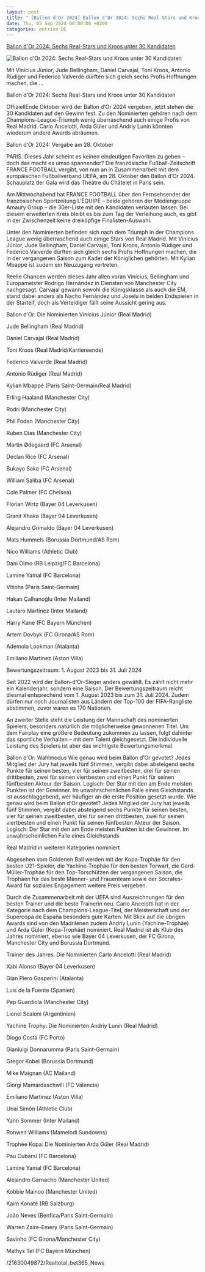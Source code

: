 ```yaml
---
layout: post
title: " [Ballon d'Or 2024] Ballon d'Or 2024: Sechs Real-Stars und Kroos unter 30 Kandidaten"
date: Thu, 05 Sep 2024 00:00:00 +0200
categories: entries DE
---
```

[Ballon d'Or 2024: Sechs Real-Stars und Kroos unter 30 Kandidaten](https://www.realtotal.de/ballon-dor-2024-nominierte-kandidaten-finalisten-wahl-real-madrid/)

![Ballon d'Or 2024: Sechs Real-Stars und Kroos unter 30 Kandidaten](https://www.realtotal.de/wp-content/uploads/2023/10/2023-10-30-ballon-dor-onf.jpg)

Mit Vinícius Júnior, Jude Bellingham, Daniel Carvajal, Toni Kroos, Antonio Rüdiger und Federico Valverde dürften sich gleich sechs Profis Hoffnungen machen, die ...

Ballon d‘Or 2024: Sechs Real-Stars und Kroos unter 30 Kandidaten

OffiziellEnde Oktober wird der Ballon d‘Or 2024 vergeben, jetzt stehen die 30 Kandidaten auf den Gewinn fest. Zu den Nominierten gehören nach dem Champions-League-Triumph wenig überraschend auch einige Profis von Real Madrid. Carlo Ancelotti, Arda Güler und Andriy Lunin könnten wiederum andere Awards abräumen.

Ballon d‘Or 2024: Vergabe am 28. Oktober

PARIS. Dieses Jahr scheint es keinen eindeutigen Favoriten zu geben – doch das macht es umso spannender? Die französische Fußball-Zeitschrift FRANCE FOOTBALL vergibt, von nun an in Zusammenarbeit mit dem europäischen Fußballverband UEFA, am 28. Oktober den Ballon d‘Or 2024. Schauplatz der Gala wird das Théâtre du Châtelet in Paris sein.

Am Mittwochabend hat FRANCE FOOTBALL über den Fernsehsender der französischen Sportzeitung L‘ÉQUIPE – beide gehören der Mediengruppe Amaury Group – die 30er-Liste mit den Kandidaten verlauten lassen. Bei diesem erweiterten Kreis bleibt es bis zum Tag der Verleihung auch, es gibt in der Zwischenzeit keine dreiköpfige Finalisten-Auswahl.

Unter den Nominierten befinden sich nach dem Triumph in der Champions League wenig überraschend auch einige Stars von Real Madrid. Mit Vinícius Júnior, Jude Bellingham, Daniel Carvajal, Toni Kroos, Antonio Rüdiger und Federico Valverde dürften sich gleich sechs Profis Hoffnungen machen, die in der vergangenen Saison zum Kader der Königlichen gehörten. Mit Kylian Mbappé ist zudem ein Neuzugang vertreten.

Reelle Chancen werden dieses Jahr allen voran Vinícius, Bellingham und Europameister Rodrigo Hernández in Diensten von Manchester City nachgesagt. Carvajal gewann sowohl die Königsklasse als auch die EM, stand dabei anders als Nacho Fernández und Joselu in beiden Endspielen in der Startelf, doch als Verteidiger fällt seine Aussicht gering aus.

Ballon d‘Or: Die Nominierten Vinícius Júnior (Real Madrid)

Jude Bellingham (Real Madrid)

Daniel Carvajal (Real Madrid)

Toni Kroos (Real Madrid/Karriereende)

Federico Valverde (Real Madrid)

Antonio Rüdiger (Real Madrid)

Kylian Mbappé (Paris Saint-Germain/Real Madrid)

Erling Haaland (Manchester City)

Rodri (Manchester City)

Phil Foden (Manchester City)

Ruben Dias (Manchester City)

Martin Ødegaard (FC Arsenal)

Declan Rice (FC Arsenal)

Bukayo Saka (FC Arsenal)

William Saliba (FC Arsenal)

Cole Palmer (FC Chelsea)

Florian Wirtz (Bayer 04 Leverkusen)

Granit Xhaka (Bayer 04 Leverkusen)

Alejandro Grimaldo (Bayer 04 Leverkusen)

Mats Hummels (Borussia Dortmund/AS Rom)

Nico Williams (Athletic Club)

Dani Olmo (RB Leipzig/FC Barcelona)

Lamine Yamal (FC Barcelona)

Vitinha (Paris Saint-Germain)

Hakan Çalhanoğlu (Inter Mailand)

Lautaro Martínez (Inter Mailand)

Harry Kane (FC Bayern München)

Artem Dovbyk (FC Girona/AS Rom)

Ademola Lookman (Atalanta)

Emiliano Martínez (Aston Villa)

Bewertungszeitraum: 1. August 2023 bis 31. Juli 2024

Seit 2022 wird der Ballon-d‘Or-Sieger anders gewählt. Es zählt nicht mehr ein Kalenderjahr, sondern eine Saison. Der Bewertungszeitraum reicht diesmal entsprechend vom 1. August 2023 bis zum 31. Juli 2024. Zudem dürfen nur noch Journalisten aus Ländern der Top-100 der FIFA-Rangliste abstimmen, zuvor waren es 170 Nationen.

An zweiter Stelle steht die Leistung der Mannschaft des nominierten Spielers, besonders natürlich die möglicherweise gewonnenen Titel. Um dem Fairplay eine größere Bedeutung zukommen zu lassen, folgt dahinter das sportliche Verhalten – mit dem Talent gleichgesetzt. Die individuelle Leistung des Spielers ist aber das wichtigste Bewertungsmerkmal.

Ballon d‘Or: Wahlmodus Wie genau wird beim Ballon d‘Or gevotet? Jedes Mitglied der Jury hat jeweils fünf Stimmen, vergibt dabei absteigend sechs Punkte für seinen besten, vier für seinen zweitbesten, drei für seinen drittbesten, zwei für seinen viertbesten und einen Punkt für seinen fünfbesten Akteur der Saison. Logisch: Der Star mit den am Ende meisten Punkten ist der Gewinner. Im unwahrscheinlichen Falle eines Gleichstands ist ausschlaggebend, wer häufiger an die erste Position gesetzt wurde. Wie genau wird beim Ballon d‘Or gevotet? Jedes Mitglied der Jury hat jeweils fünf Stimmen, vergibt dabei absteigend sechs Punkte für seinen besten, vier für seinen zweitbesten, drei für seinen drittbesten, zwei für seinen viertbesten und einen Punkt für seinen fünfbesten Akteur der Saison. Logisch: Der Star mit den am Ende meisten Punkten ist der Gewinner. Im unwahrscheinlichen Falle eines Gleichstands

Real Madrid in weiteren Kategorien nominiert

Abgesehen vom Goldenen Ball werden mit der Kopa-Trophäe für den besten U21-Spieler, die Yachine-Trophäe für den besten Torwart, die Gerd-Müller-Trophäe für den Top-Torschützen der vergangenen Saison, die Trophäen für das beste Männer- und Frauenteam sowie der Sócrates-Award für soziales Engagement weitere Preis vergeben.

Durch die Zusammenarbeit mit der UEFA sind Auszeichnungen für den besten Trainer und die beste Trainerin neu. Carlo Ancelotti hat in der Kategorie nach dem Champions-League-Titel, der Meisterschaft und der Supercopa de España besonders gute Karten. Mit Blick auf die übrigen Awards sind von den Madrilenen zudem Andriy Lunin (Yachine-Trophäe) und Arda Güler (Kopa-Trophäe) nominiert. Real Madrid ist als Klub des Jahres nominiert, ebenso wie Bayer 04 Leverkusen, der FC Girona, Manchester City und Borussia Dortmund.

Trainer des Jahres: Die Nominierten Carlo Ancelotti (Real Madrid)

Xabi Alonso (Bayer 04 Leverkusen)

Gian Piero Gasperini (Atalanta)

Luis de la Fuente (Spanien)

Pep Guardiola (Manchester City)

Lionel Scaloni (Argentinien)

Yachine Trophy: Die Nominierten Andriy Lunin (Real Madrid)

Diogo Costa (FC Porto)

Gianluigi Donnarumma (Paris Saint-Germain)

Gregor Kobel (Borussia Dortmund)

Mike Maignan (AC Mailand)

Giorgi Mamardaschwili (FC Valencia)

Emiliano Martínez (Aston Villa)

Unai Simón (Athletic Club)

Yann Sommer (Inter Mailand)

Ronwen Williams (Mamelodi Sundowns)

Trophée Kopa: Die Nominierten Arda Güler (Real Madrid)

Pau Cubarsí (FC Barcelona)

Lamine Yamal (FC Barcelona)

Alejandro Garnacho (Manchester United)

Kobbie Mainoo (Manchester United)

Kaim Konaté (RB Salzburg)

João Neves (Benfica/Paris Saint-Germain)

Warren Zaire-Emery (Paris Saint-Germain)

Savinho (FC Girona/Manchester City)

Mathys Tel (FC Bayern München)

/21630049872/Realtotal_bet365_News

